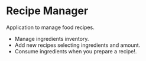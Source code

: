 # Recipe Manager

Application to manage food recipes.

- Manage ingredients inventory.
- Add new recipes selecting ingredients and amount.
- Consume ingredients when you prepare a recipe!.
